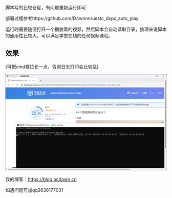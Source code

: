 脚本写的比较仓促，有问题重新运行即可

部署过程参考https://github.com/D4wnnn/uestc_dxpx_auto_play

运行时需要随便打开一个播放着的视频，然后脚本会自动读取目录，按理来说脚本的通用性比较大，可以满足学堂在线的任何视频课程。

## 效果

(可把cmd框拉长一点，否则日志打印会比较乱)

![刷数据库1](README/刷数据库1.png)

我的博客：https://blog.acdawn.cn

如遇问题可加qq2638177031